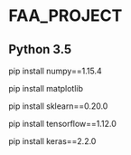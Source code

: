 # FAA_PROJECT
## Python 3.5

pip install numpy==1.15.4

pip install matplotlib

pip install sklearn==0.20.0

pip install tensorflow==1.12.0

pip install keras==2.2.0


